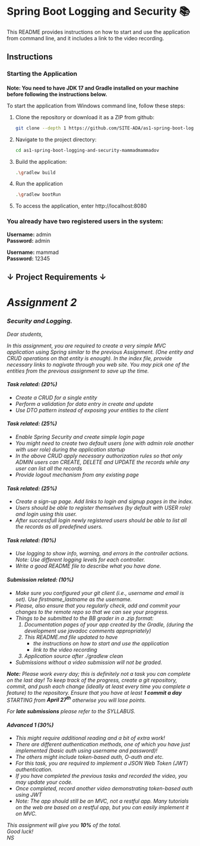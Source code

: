 # Spring Boot Logging and Security :books:

This README provides instructions on how to start and use the application from command line, and it includes a link to the video recording.
## Instructions

### Starting the Application

####
**Note: You need to have JDK 17 and Gradle installed on your machine before following the instructions below.**

To start the application from Windows command line, follow these steps:

1. Clone the repository or download it as a ZIP from github:

   ```bash
   git clone --depth 1 https://github.com/SITE-ADA/as1-spring-boot-logging-and-security-mammadmammadov.git

2. Navigate to the project directory:
   ```bash
   cd as1-spring-boot-logging-and-security-mammadmammadov
3. Build the application:
   ```bash
   .\gradlew build
4. Run the application
   ```bash
   .\gradlew bootRun
5. To access the application, enter http://localhost:8080

<h3>You already have two registered users in the system:</h3>

**Username:** admin  
**Password:** admin

**Username:** mammad  
**Password:** 12345

##  &#8595; Project Requirements &#8595;
<em>
<h1> Assignment 2 </h1>
<h3> Security and Logging. </h3>

Dear students, <br />

In this assignment, you are required to create a very simple MVC application using Spring similar to the previous
Assignment. (One entity and CRUD operations on that entity is enough). In the index file, provide necessary links to
nagivate through you web site. You may pick one of the entities from the previous assignment to save up the time.

<h4> Task related: (20%)</h4>
<ul>
    <li> Create a CRUD for a single entity</li>
    <li> Perform a validation for data entry in create and update</li>
    <li> Use DTO pattern instead of exposing your entities to the client</li>
</ul>

<h4> Task related: (25%)</h4>
<ul>
    <li> Enable Spring Security and create simple login page </li>
    <li> You might need to create two default users (one with admin role another with user role) during the application
        startup</li>
    <li> In the above CRUD apply necessary authorization rules so that only ADMIN users can CREATE, DELETE and UPDATE
        the records while any user can list all the records</li>
    <li> Provide logout mechanism from any existing page</li>
</ul>

<h4> Task related: (25%)</h4>
<ul>
    <li> Create a sign-up page. Add links to login and signup pages in the index.</li>
    <li> Users should be able to register themselves (by default with USER role) and login using this user.</li>
    <li> After successfull login newly registered users should be able to list all the records as all predefined users.
    </li>
</ul>


<h4> Task related: (10%)</h4>
<ul>
    <li> Use logging to show info, warning, and errors in the controller actions.
        Note: Use different logging levels for each controller. </li>
    <li> Write a good README file to describe what you have done.</li>
</ul>

<h4> Submission related: (10%) </h4>
<ul>
    <li> Make sure you configured your git client (i.e., username and email is set). Use firstname_lastname as the
        username. </li>
    <li> Please, also ensure that you regularly check, add and commit your changes to the remote repo so that we can
        see
        your progress. </li>
    <li>Things to be submitted to the BB grader in a .zip format:
        <ol>
            <li>Documentation pages of your app created by the Gradle, (during the development use javadoc comments
                appropriately)</li>
            <li>This README.md file updated to have
                <ul>
                    <li>the instructions on how to start and use the application</li>
                    <li>link to the video recording</li>
                </ul>
            </li>
            <li>Application source after <em>./gradlew clean</em></li>
        </ol>
    </li>
    <li> Submissions without a video submission will not be graded.</li>
</ul>

<p><b>Note:</b> Please work every day; this is definitely not a task you can complete on the last day!
    To keep track of the progress, create a git repository, commit, and push each change (ideally at least every time
    you
    complete a feature) to the repository.
    Ensure that you have at least <strong>1 commit a day</strong> STARTING from <strong>April 27<sup>th</sup></strong>
    otherwise you will lose points.
</p>
<p>For <strong>late submissions</strong> please refer to the SYLLABUS.</p>


<h4> Advanced 1 (30%) </h4>
<ul>
    <li>This might require additional reading and a bit of extra work!</li>
    <li>There are different authentication methods, one of which you have just implemented (basic auth using username
        and password)!</li>
    <li>The others might include token-based auth, O-auth and etc.</li>
    <li>For this task, you are required to implement a JSON Web Token (JWT) authentication.</li>
    <li>If you have completed the previous tasks and recorded the video, you may update your code.</li>
    <li>Once completed, record another video demonstrating token-based auth using JWT</li>
    <li>Note: The app should still be an MVC, not a restful app. Many tutorials on the web are based on a restful app,
        but you can easily implement it on MVC.</li>
</ul>



This assignment will give you <strong>10%</strong> of the total. <br />
<em> Good luck! </em> <br />
<em> NS </em>
</em>
